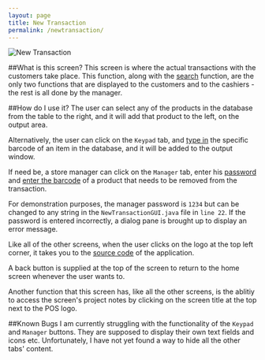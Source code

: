 ```yaml
---
layout: page
title: New Transaction
permalink: /newtransaction/
---
```

![New Transaction](http://i.imgur.com/jGjPjHn.png)

##What is this screen?
This screen is where the actual transactions with the customers take place. This function, along with the [search](/search/) function, are the only two functions that are displayed to the customers and to the cashiers - the rest is all done by the manager. 

##How do I use it?
The user can select any of the products in the database from the table to the right, and it will add that product to the left, on the output area. 

Alternatively, the user can click on the `Keypad` tab, and [type in](/assets/NewTransactionGUI_Keypad.png) the specific barcode of an item in the database, and it will be added to the output window. 

If need be, a store manager can click on the `Manager` tab, enter his [password](https://raw.githubusercontent.com/PointOfSaleSystem/pointofsalesystem.github.io/master/assets/ManagerPassword.PNG) and [enter the barcode](/assets/NewTransactionGUI_Manager.png) of a product that needs to be removed from the transaction.

For demonstration purposes, the manager password is `1234` but can be changed to any string in the `NewTransactionGUI.java` file in `line 22`. If the password is entered incorrectly, a dialog pane is brought up to display an error message. 

Like all of the other screens, when the user clicks on the logo at the top left corner, it takes you to the [source code](https://github.com/iggnoreza/PointOfSaleSystem) of the application. 

A back button is supplied at the top of the screen to return to the home screen whenever the user wants to.

Another function that this screen has, like all the other screens, is the ablitiy to access the screen's project notes by clicking on the screen title at the top next to the POS logo.

##Known Bugs
I am currently struggling with the functionality of the `Keypad` and `Manager` buttons. They are supposed to display their own text fields and icons etc. Unfortunately, I have not yet found a way  to hide all the other tabs' content. 